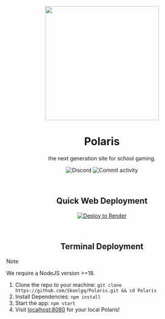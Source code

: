 <div align="center">
  <img src="./static/android-chrome-512x512.png" width="300px">
  <h1>Polaris</h1>
  <p>the next generation site for school gaming.</p>

  ![Discord](https://img.shields.io/discord/950407933408198717?label=Discord&style=for-the-badge)
  ![Commit activity](https://img.shields.io/github/commit-activity/w/SkoolGQ/Polaris?style=for-the-badge)
  
  <br>
  <h2>Quick Web Deployment</h2>


[![Deploy to Render](https://binbashbanana.github.io/deploy-buttons/buttons/remade/render.svg)](https://render.com/deploy?repo=https://github.com/Dthesle/Polaris)


  <br>
  <h2>Terminal Deployment</h2>
</div>

> [!NOTE]
> We require a NodeJS version >=18.

1. Clone the repo to your machine: `git clone https://github.com/Skoolgq/Polaris.git && cd Polaris`
2. Install Dependencies: `npm install`
3. Start the app: `npm start`
4. Visit [localhost:8080](http://localhost:8080) for your local Polaris!
